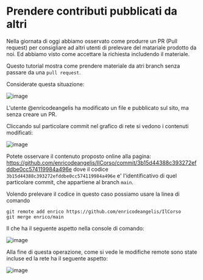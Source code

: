 # Prendere contributi pubblicati da altri

Nella giornata di oggi abbiamo osservato come produrre un PR (Pull request) per consigliare
ad altri utenti di prelevare del matariale prodotto da noi. 
Ed abbiamo visto come accettare la richiesta includendo il materiale.

Questo tutorial mostra come prendere materiale da atri branch senza passare da una `pull request`.

Considerate questa situazione:

![image](https://user-images.githubusercontent.com/101411317/157965661-1aad83c5-cae4-41bd-b8ff-9f56a80e0656.png)

L'utente @enricodeangelis ha modificato un file e pubblicato sul sito, ma senza creare un PR.

Cliccando sul particolare commit nel grafico di rete si vedono i contenuti modificati:

![image](https://user-images.githubusercontent.com/101411317/157968146-c9ef8758-0a04-40b6-adde-d278666ff30f.png)

Potete osservare il contenuto proposto online alla pagina: https://github.com/enricodeangelis/IlCorso/commit/3b15d44388c393272efddbe0cc574119984a496e
dove il codice `3b15d44388c393272efddbe0cc574119984a496e` e' l'identificativo di quel particolare commit, che appartiene al branch `main`.

Volendo prelevare il codice in questo caso possiamo usare la linea di comando 

```shell
git remote add enrico https://github.com/enricodeangelis/IlCorso
git merge enrico/main
```

Il che ha il seguente aspetto nella console di comando:

![image](https://user-images.githubusercontent.com/101411317/157973973-9b461fb3-ed7b-4ec2-af1c-dee03f832314.png)

Alla fine di questa operazione, come si vede le modifiche remote sono state incluse ed la rete ha il seguente aspetto:

![image](https://user-images.githubusercontent.com/101411317/157974362-6a19cd9c-c2d5-4a03-9583-1c2cd8a06565.png)

